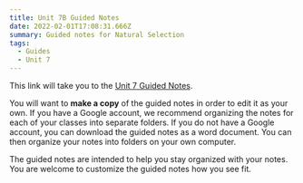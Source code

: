 ```yaml
---
title: Unit 7B Guided Notes
date: 2022-02-01T17:08:31.666Z
summary: Guided notes for Natural Selection
tags:
  - Guides
  - Unit 7
---
```


This link will take you to the [Unit 7 Guided Notes](https://docs.google.com/document/d/1pk7vmu7j2qWJBLVuDQJOPrmtARKOQD2toecoYCPt2o8/edit?usp=sharing).

You will want to **make a copy** of the guided notes in order to edit it as your own. If you have a Google account, we recommend organizing the notes for each of your classes into separate folders. If you do not have a Google account, you can download the guided notes as a word document. You can then organize your notes into folders on your own computer.

The guided notes are intended to help you stay organized with your notes. You are welcome to customize the guided notes how you see fit.
